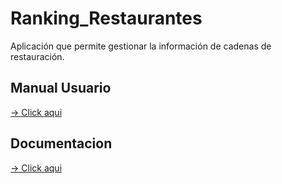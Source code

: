 # Ranking_Restaurantes
Aplicación que permite gestionar la información de cadenas de restauración.  

## Manual Usuario 

[ -> Click aqui](/src/org/ripadbaisor/documentacion/manualUsuario.md)

## Documentacion 

[ -> Click aqui](/src/org/ripadbaisor/documentacion/documentacionCodigo.md)
